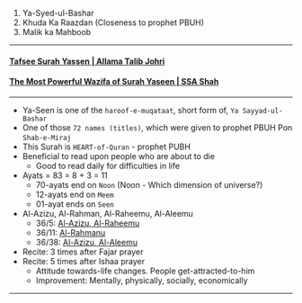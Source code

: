 1. Ya-Syed-ul-Bashar
2. Khuda Ka Raazdan (Closeness to prophet PBUH)
3. Malik ka Mahboob

*** 

#### [Tafsee Surah Yassen | Allama Talib Johri](https://www.youtube.com/watch?v=GoB-ZbbhYZY)
#### [The Most Powerful Wazifa of Surah Yaseen | SSA Shah](https://www.youtube.com/watch?v=VPAtsLjw4FE)

***

* Ya-Seen is one of the `haroof-e-muqataat`, short form of, `Ya Sayyad-ul-Bashar`
* One of those `72 names (titles)`, which were given to prophet PBUH Pon `Shab-e-Miraj`
* This Surah is `HEART-of-Quran` - prophet PUBH
* Beneficial to read upon people who are about to die
    * Good to read daily for difficulties in life
* Ayats = 83 = 8 + 3 = 11
   * 70-ayats end on `Noon` (Noon - Which dimension of universe?)
   * 12-ayats end on `Meem`
   * 01-ayat ends on `Seen`
* Al-Azizu, Al-Rahman, Al-Raheemu, Al-Aleemu
   * 36/5: [Al-Azizu, Al-Raheemu](https://quranwbw.com/36/5)
   * 36/11: [Al-Rahmanu](https://quranwbw.com/36/11)
   * 36/38: [Al-Azizu, Al-Aleemu](https://quranwbw.com/36/38) 
* Recite: 3 times after Fajar prayer
* Recite: 5 times after Ishaa prayer
    * Attitude towards-life changes. People get-attracted-to-him
    * Improvement: Mentally, physically, socially, economically

***
